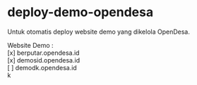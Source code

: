 # deploy-demo-opendesa
Untuk otomatis deploy website demo yang dikelola OpenDesa.

Website Demo : <br>
[x] berputar.opendesa.id <br>
[x] demosid.opendesa.id <br>
[ ] demodk.opendesa.id <br>
k
